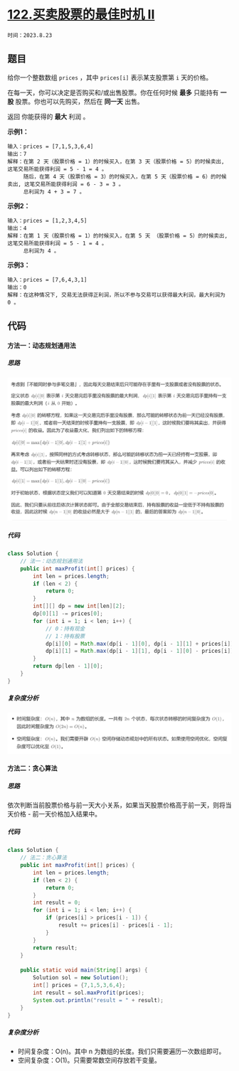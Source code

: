 # [122.买卖股票的最佳时机 II](https://leetcode.cn/problems/best-time-to-buy-and-sell-stock-ii/)

`时间：2023.8.23`

## 题目

给你一个整数数组 `prices` ，其中 `prices[i]` 表示某支股票第 `i` 天的价格。

在每一天，你可以决定是否购买和/或出售股票。你在任何时候 **最多** 只能持有 **一股** 股票。你也可以先购买，然后在 **同一天** 出售。

返回 你能获得的 **最大** 利润 。

**示例1：**

```
输入：prices = [7,1,5,3,6,4]
输出：7
解释：在第 2 天（股票价格 = 1）的时候买入，在第 3 天（股票价格 = 5）的时候卖出, 这笔交易所能获得利润 = 5 - 1 = 4 。
     随后，在第 4 天（股票价格 = 3）的时候买入，在第 5 天（股票价格 = 6）的时候卖出, 这笔交易所能获得利润 = 6 - 3 = 3 。
     总利润为 4 + 3 = 7 。
```

**示例2：**

```
输入：prices = [1,2,3,4,5]
输出：4
解释：在第 1 天（股票价格 = 1）的时候买入，在第 5 天 （股票价格 = 5）的时候卖出, 这笔交易所能获得利润 = 5 - 1 = 4 。
     总利润为 4 。
```

**示例3：**

```
输入：prices = [7,6,4,3,1]
输出：0
解释：在这种情况下, 交易无法获得正利润，所以不参与交易可以获得最大利润，最大利润为 0 。
```

## 代码

#### 方法一：动态规划通用法

##### 思路

![1](pictures/1.png)

##### 代码

```java
class Solution {
    // 法一：动态规划通用法
    public int maxProfit(int[] prices) {
        int len = prices.length;
        if (len < 2) {
            return 0;
        }
        int[][] dp = new int[len][2];
        dp[0][1] -= prices[0];
        for (int i = 1; i < len; i++) {
            // 0：持有现金
            // 1：持有股票
            dp[i][0] = Math.max(dp[i - 1][0], dp[i - 1][1] + prices[i]);
            dp[i][1] = Math.max(dp[i - 1][1], dp[i - 1][0] - prices[i]);
        }
        return dp[len - 1][0];
    }
}
```

##### 复杂度分析

![2](pictures/2.png)

#### 方法二：贪心算法

##### 思路

依次判断当前股票价格与前一天大小关系，如果当天股票价格高于前一天，则将当天价格 - 前一天价格加入结果中。

##### 代码

```java
class Solution {
    // 法二：贪心算法
    public int maxProfit(int[] prices) {
        int len = prices.length;
        if (len < 2) {
            return 0;
        }
        int result = 0;
        for (int i = 1; i < len; i++) {
            if (prices[i] > prices[i - 1]) {
                result += prices[i] - prices[i - 1];
            }
        }
        return result;
    }

    public static void main(String[] args) {
        Solution sol = new Solution();
        int[] prices = {7,1,5,3,6,4};
        int result = sol.maxProfit(prices);
        System.out.println("result = " + result);
    }
}
```

##### 复杂度分析

- 时间复杂度：O(n)。其中 n 为数组的长度。我们只需要遍历一次数组即可。
- 空间复杂度：O(1)。只需要常数空间存放若干变量。